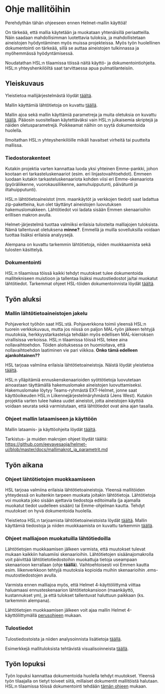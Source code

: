 # Ohje mallitöihin

Perehdythän tähän ohjeeseen ennen Helmet-mallin käyttöä! 

On tärkeää, että mallia käytetään ja muokataan yhtenäisillä periaatteilla. Näin saadaan mahdollisimman luotettavia tuloksia, ja mahdollistetaan aineistojen  hyödyntäminen myös muissa projekteissa. Myös työn huolellinen dokumentointi on tärkeää, sillä se auttaa aineistojen tulkinnassa ja myöhemmässä hyödyntämisessä. 

Noudatathan HSL:n tilaamissa töissä näitä käyttö- ja dokumentointiohjeita. HSL:n yhteyshenkilöiltä saat tarvittaessa apua pulmatilanteisiin.

## Yleiskuvaus

Yleistietoa mallijärjestelmästä löydät [täältä](mallin_yleiskuvaus.md).

Mallin käyttämiä lähtötietoja on kuvattu [täällä](HSL_lahtotiedot.md).

Mallin ajoa sekä mallin käyttämiä parametreja ja muita oletuksia on kuvattu [täällä](index.md).
Pääosin suositellaan käytettäväksi vain HSL:n julkaisemia skriptejä ja näiden oletusparametrejä. Poikkeamat näihin on syytä dokumentoida huolella.

Ilmoitathan HSL:n yhteyshenkilöille mikäli havaitset virheitä tai puutteita mallissa.

### Tiedostorakenteet

Kutakin projektia varten kannattaa luoda yksi yhteinen Emme-pankki, johon kootaan eri tarkasteluskenaariot (esim. eri linjastovaihtoehdot). Emmeen luodaan kutakin tarkasteluskenaariota kohden viisi eri Emme-skenaariota (pyöräliikenne, vuorokausiliikenne, aamuhuipputunti, päivätunti ja iltahuipputunti).

HSL:n lähtötietoaineistot (mm. maankäytöt ja verkkojen tiedot) saat ladattua zip-paketteina, kun olet täyttänyt aineistojen luovutuksen hakemuslomakkeen. Lähtötiedot voi ladata sisään Emmen skenaarioihin erillisen makron avulla. 

Helmet-järjestelmä tuottaa valmiiksi erilaisia tulosteita malliajojen tuloksista. Nämä tallentuvat oletuksena **minne?**. Emmellä ja muilla sovelluksilla voidaan tuottaa lisäksi erilaisia analyysejä.

Alempana on kuvattu tarkemmin lähtötietoja, niiden muokkaamista sekä tulosten käsittelyä.

### Dokumentointi

HSL:n tilaamissa töissä kaikki tehdyt muutokset tulee dokumentoida mallitekniseen muistioon ja tallentaa lisäksi muutostiedostot ja/tai muokatut lähtötiedot. Tarkemmat ohjeet HSL-töiden dokumentoinnista löydät [täältä](HSL-toiden_dokumentointi.md).

## Työn aluksi

### Mallin lähtötietoaineistojen jakelu

Pohjaverkot työhön saat HSL:stä. Pohjaverkkona toimii yleensä HSL:n tuorein verkkokuvaus, mutta jos niissä on paljon MAL-työn jälkeen tehtyjä muutoksia, herkkyystarkasteluja tehdään myös edellisen MAL-kierroksen virallisissa verkoissa. HSL:n tilaamissa töissä HSL tekee aina nollavaihtoehdon. Töiden aloituksessa on huomioitava, että nollavaihtoehdon laatiminen vie pari viikkoa. **Onko tämä edelleen ajankohtainen??**

HSL tarjoaa valmiina erilaisia lähtötietoaineistoja. Näistä löydät yleistietoa [täältä](https://github.com/eevavesaoja/helmet-ui/blob/master/docs/HSL_lahtotiedot.md).

HSL:n ylläpitämiä ennuskenskenaarioiden syöttötietoja luovutetaan ainoastaan täyttämällä hakemuslomake aineistojen luovuttamiseksi. Hakemuslomake löytyy Teams-ryhmästä EXT-Helmet, jonne saat käyttöoikeuden HSL:n Liikennejärjestelmäryhmästä (Jens West). Kutakin projektia varten tulee hakea uudet aineistot, jotta aineistojen käyttöä voidaan seurata sekä varmistutaan, että lähtötiedot ovat aina ajan tasalla.

### Ohjeet mallin lataamiseen ja käyttöön

Mallin lataamis- ja käyttöohjeita löydät [täältä](index.md).

Tarkistus- ja muiden makrojen ohjeet löydät täältä: https://github.com/eevavesaoja/helmet-ui/blob/master/docs/mallimakrot_ja_parametrit.md

## Työn aikana

### Ohjeet lähtötietojen muokkaamiseen

HSL tarjoaa valmiina erilaisia lähtötietoaineistoja. Yleensä mallitöiden yhteydessä on kuitenkin tarpeen muokata joitakin lähtötietoja. Lähtötietoja voi muokata joko sisään ajettavia tiedostoja editoimalla (ja ajamalla muokatut tiedot uudelleen sisään) tai Emme-ohjelman kautta. Tehdyt muutokset on hyvä dokumentoida huolella.

Yleistietoa HSL:n tarjoamista lähtötietoaineistoista löydät [täältä](HSL_lahtotiedot.md). Mallin käyttämiä tiedostoja ja niiden muokkaamista on kuvattu tarkemmin [täällä](mallin_lahtotietotiedostot.md).

### Ohjeet malliajoon muokatuilla lähtötiedoilla

Lähtötietojen muokkaamisen jälkeen varmista, että muutokset tulevat mukaan kaikkiin haluamiisi skenaarioihin. Lähtötietojen sisäänajomakrolla voit päivittää lähtötietotiedostoihin muokattuja tietoja useampaan skenaarioon kerrallaan (ohje **täällä**). Vaihtoehtoisesti voi Emmen kautta esim. liikenverkkoon tehtyjä muutoksia kopioida muihin skenaarioihin .ems-muutostiedostojen avulla.

Varmista ennen malliajoa myös, että Helmet 4-käyttöliittymä viittaa haluamaasi ennusteskenaarion lähtötietokansioon (maankäyttö, kustannukset ym), ja että tulokset tallentuvat haluttuun paikkaan (ks. tarkemmin alempana).

Lähtötietojen muokkaamisen jälkeen voit ajaa mallin Helmet 4-käyttöliittymällä [perusohjeen](index.md) mukaan.

### Tulostiedot

Tulostiedostoista ja niiden analysoinnista lisätietoja [täällä](tulokset.md).

Esimerkkejä mallituloksista tehtävistä visualisoinneista [täällä](esimerkkeja_tuloksista.md).

## Työn lopuksi

Työn lopuksi kannattaa dokumentoida huolella tehdyt muutokset. Yleensä työn tilaajalla on tietyt toiveet siitä, millaiset dokumentit mallitöistä halutaan. HSL:n tilaamissa töissä dokumentointi tehdään [tämän ohjeen](HSL-toiden_dokumentointi.md) mukaan.
